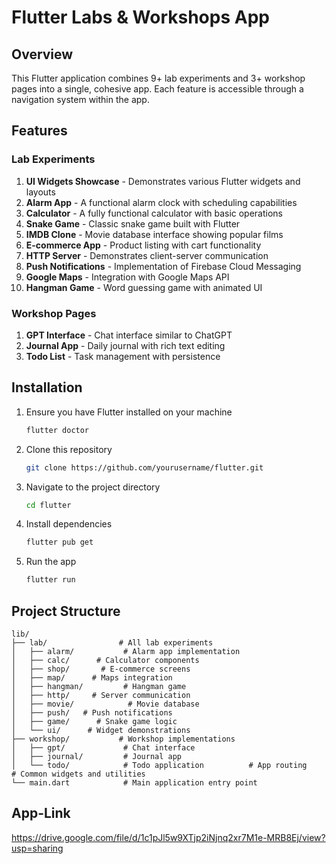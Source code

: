 # Flutter Labs & Workshops App

## Overview
This Flutter application combines 9+ lab experiments and 3+ workshop pages into a single, cohesive app. Each feature is accessible through a navigation system within the app.

## Features

### Lab Experiments
1. **UI Widgets Showcase** - Demonstrates various Flutter widgets and layouts
2. **Alarm App** - A functional alarm clock with scheduling capabilities
3. **Calculator** - A fully functional calculator with basic operations
4. **Snake Game** - Classic snake game built with Flutter
5. **IMDB Clone** - Movie database interface showing popular films
6. **E-commerce App** - Product listing with cart functionality
7. **HTTP Server** - Demonstrates client-server communication
8. **Push Notifications** - Implementation of Firebase Cloud Messaging
9. **Google Maps** - Integration with Google Maps API
10. **Hangman Game** - Word guessing game with animated UI

### Workshop Pages
1. **GPT Interface** - Chat interface similar to ChatGPT
2. **Journal App** - Daily journal with rich text editing
3. **Todo List** - Task management with persistence

## Installation

1. Ensure you have Flutter installed on your machine
   ```bash
   flutter doctor
   ```
2. Clone this repository
   ```bash
   git clone https://github.com/yourusername/flutter.git
   ```
3. Navigate to the project directory
   ```bash
   cd flutter
   ```
4. Install dependencies
   ```bash
   flutter pub get
   ```
5. Run the app
   ```bash
   flutter run
   ```

## Project Structure

```
lib/
├── lab/                # All lab experiments
│   ├── alarm/           # Alarm app implementation
│   ├── calc/      # Calculator components
│   ├── shop/       # E-commerce screens
│   ├── map/      # Maps integration
│   ├── hangman/         # Hangman game
│   ├── http/     # Server communication
│   ├── movie/            # Movie database
│   ├── push/   # Push notifications
│   ├── game/      # Snake game logic
│   └── ui/      # Widget demonstrations
├── workshop/           # Workshop implementations
│   ├── gpt/             # Chat interface
│   ├── journal/         # Journal app
│   └── todo/            # Todo application          # App routing              # Common widgets and utilities
└── main.dart            # Main application entry point
```


## App-Link

https://drive.google.com/file/d/1c1pJl5w9XTjp2iNjnq2xr7M1e-MRB8Ej/view?usp=sharing




